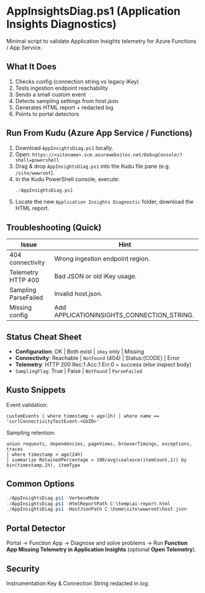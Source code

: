 # AppInsightsDiag.ps1 (Application Insights Diagnostics)

Minimal script to validate Application Insights telemetry for Azure Functions / App Service.

## What It Does
1. Checks config (connection string vs legacy iKey)
2. Tests ingestion endpoint reachability
3. Sends a small custom event
4. Detects sampling settings from host.json
5. Generates HTML report + redacted log
6. Points to portal detectors


## Run From Kudu (Azure App Service / Functions)
1. Download `AppInsightsDiag.ps1` locally.
2. Open: `https://<sitename>.scm.azurewebsites.net/DebugConsole/?shell=powershell`
3. Drag & drop `AppInsightsDiag.ps1` into the Kudu file pane (e.g. `/site/wwwroot`).
4. In the Kudu PowerShell console, execute:
	```powershell
	./AppInsightsDiag.ps1
	```
5. Locate the new `Application Insights Diagnostic` folder, download the HTML report.


## Troubleshooting (Quick)

| Issue | Hint |
|-------|------|
| 404 connectivity | Wrong ingestion endpoint region. |
| Telemetry HTTP 400 | Bad JSON or old iKey usage. |
| Sampling ParseFailed | Invalid host.json. |
| Missing config | Add APPLICATIONINSIGHTS_CONNECTION_STRING. |


## Status Cheat Sheet

* **Configuration**: OK | Both exist | `iKey` only | Missing
* **Connectivity**: Reachable | `NotFound` (404) | Status:{CODE} | Error
* **Telemetry**: HTTP 200 Rec:1 Acc:1 Err:0 = success (else inspect body)
* `SamplingFlag`: True | False | `NotFound` | `ParseFailed`

## Kusto Snippets

Event validation:

```
customEvents | where timestamp > ago(1h) | where name == 'curlConnectivityTestEvent-<GUID>'
```

Sampling retention:

```
union requests, dependencies, pageViews, browserTimings, exceptions, traces
| where timestamp > ago(24h)
| summarize RetainedPercentage = 100/avg(coalesce(itemCount,1)) by bin(timestamp,1h), itemType
```

## Common Options
```powershell
./AppInsightsDiag.ps1 -VerboseMode
./AppInsightsDiag.ps1 -HtmlReportPath C:\temp\ai-report.html
./AppInsightsDiag.ps1 -HostJsonPath C:\home\site\wwwroot\host.json
```

## Portal Detector

Portal → Function App → Diagnose and solve problems → Run **Function App Missing Telemetry in Application Insights** (optional **Open Telemetry**).

## Security
Instrumentation Key & Connection String redacted in log.



